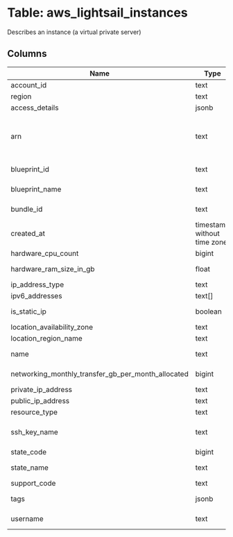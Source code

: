 
# Table: aws_lightsail_instances
Describes an instance (a virtual private server)
## Columns
| Name        | Type           | Description  |
| ------------- | ------------- | -----  |
|account_id|text|The AWS Account ID of the resource.|
|region|text|The AWS Region of the resource.|
|access_details|jsonb||
|arn|text|The Amazon Resource Name (ARN) of the instance (eg, arn:aws:lightsail:us-east-2:123456789101:Instance/244ad76f-8aad-4741-809f-12345EXAMPLE)|
|blueprint_id|text|The blueprint ID (eg, os_amlinux_2016_03)|
|blueprint_name|text|The friendly name of the blueprint (eg, Amazon Linux)|
|bundle_id|text|The bundle for the instance (eg, micro_1_0)|
|created_at|timestamp without time zone|The timestamp when the instance was created (eg, 147973490917) in Unix time format|
|hardware_cpu_count|bigint|The number of vCPUs the instance has|
|hardware_ram_size_in_gb|float|The amount of RAM in GB on the instance (eg, 10)|
|ip_address_type|text|The IP address type of the instance|
|ipv6_addresses|text[]|The IPv6 addresses of the instance|
|is_static_ip|boolean|A Boolean value indicating whether this instance has a static IP assigned to it|
|location_availability_zone|text|The Availability Zone|
|location_region_name|text|The AWS Region name|
|name|text|The name the user gave the instance (eg, Amazon_Linux-1GB-Ohio-1)|
|networking_monthly_transfer_gb_per_month_allocated|bigint|The amount allocated per month (in GB)|
|private_ip_address|text|The private IP address of the instance|
|public_ip_address|text|The public IP address of the instance|
|resource_type|text|The type of resource (usually Instance)|
|ssh_key_name|text|The name of the SSH key being used to connect to the instance (eg, LightsailDefaultKeyPair)|
|state_code|bigint|The status code for the instance|
|state_name|text|The state of the instance (eg, running or pending)|
|support_code|text|The support code|
|tags|jsonb|The tag keys and optional values for the resource|
|username|text|The user name for connecting to the instance (eg, ec2-user)|
